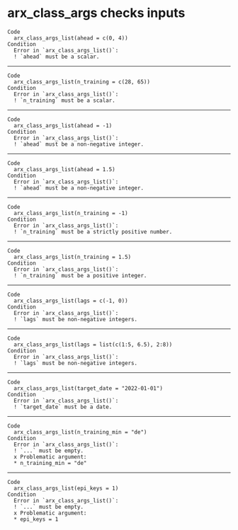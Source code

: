 # arx_class_args checks inputs

    Code
      arx_class_args_list(ahead = c(0, 4))
    Condition
      Error in `arx_class_args_list()`:
      ! `ahead` must be a scalar.

---

    Code
      arx_class_args_list(n_training = c(28, 65))
    Condition
      Error in `arx_class_args_list()`:
      ! `n_training` must be a scalar.

---

    Code
      arx_class_args_list(ahead = -1)
    Condition
      Error in `arx_class_args_list()`:
      ! `ahead` must be a non-negative integer.

---

    Code
      arx_class_args_list(ahead = 1.5)
    Condition
      Error in `arx_class_args_list()`:
      ! `ahead` must be a non-negative integer.

---

    Code
      arx_class_args_list(n_training = -1)
    Condition
      Error in `arx_class_args_list()`:
      ! `n_training` must be a strictly positive number.

---

    Code
      arx_class_args_list(n_training = 1.5)
    Condition
      Error in `arx_class_args_list()`:
      ! `n_training` must be a positive integer.

---

    Code
      arx_class_args_list(lags = c(-1, 0))
    Condition
      Error in `arx_class_args_list()`:
      ! `lags` must be non-negative integers.

---

    Code
      arx_class_args_list(lags = list(c(1:5, 6.5), 2:8))
    Condition
      Error in `arx_class_args_list()`:
      ! `lags` must be non-negative integers.

---

    Code
      arx_class_args_list(target_date = "2022-01-01")
    Condition
      Error in `arx_class_args_list()`:
      ! `target_date` must be a date.

---

    Code
      arx_class_args_list(n_training_min = "de")
    Condition
      Error in `arx_class_args_list()`:
      ! `...` must be empty.
      x Problematic argument:
      * n_training_min = "de"

---

    Code
      arx_class_args_list(epi_keys = 1)
    Condition
      Error in `arx_class_args_list()`:
      ! `...` must be empty.
      x Problematic argument:
      * epi_keys = 1

